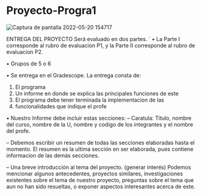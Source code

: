 # Proyecto-Progra1

![Captura de pantalla 2022-05-20 154717](https://user-images.githubusercontent.com/104222694/169608374-070ef7e8-e978-44b6-8356-156784fa54a5.png)


ENTREGA DEL PROYECTO
Será evaluado en dos partes. ´
• La Parte I corresponde al rubro de 
evaluacion P1, y la Parte II corresponde al rubro de
evaluacion P2.

• Grupos de 5 o 6

• Se entrega en el Gradescope. 
La entrega consta de:
  1) El programa 
  2) Un informe en donde se explica las principales funciones de este
  3) El programa debe tener terminada la implementacion de las 
  4) funcionalidades que indique el profe

• Nuestro Informe debe incluir estas secciones:
  – Caratula: Título, nombre del curso, nombre de la U, nombre y 
  codigo de los integrantes y el nombre del profe.

  – Debemos escribir un resumen de todas las secciones 
    elaboradas hasta el momento. El resumen es la ultima 
    sección en ser elaborada, pues contiene
    informacion de las demás secciones.
    
  – Una breve introducción al tema del proyecto. (generar interés)
    Podemos mencionar algunos antecedentes, 
    proyectos similares, investigaciones existentes sobre el 
    tema de nuestro proyecto, preguntas sobre el 
    tema que aun no han sido resueltas, o exponer aspectos 
    interesantes acerca de este.
